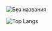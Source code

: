 ![Без названия](https://user-images.githubusercontent.com/93904441/198292079-1a50a6c2-1e42-476c-a252-56da68358687.gif)

![Top Langs](https://github-readme-stats.vercel.app/api/top-langs/?username=Umk1nus&layout=compact)
